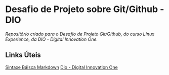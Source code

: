 # Desafio de Projeto sobre Git/Github - DIO
_Repositório criado para o Desafio de Projeto Git/Github, do curso Linux Experience, da DIO - Digital Innovation One._

## Links Úteis
[Sintaxe Báisca Markdown](https://www.markdownguide.org/basic-syntax/)
[Dio - Digital Innovation One](dio.me)
